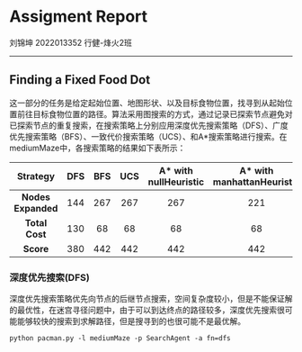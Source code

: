 # Assigment Report

刘锦坤 2022013352 行健-烽火2班

---

## Finding a Fixed Food Dot

这一部分的任务是给定起始位置、地图形状、以及目标食物位置，找寻到从起始位置前往目标食物位置的路径。算法采用图搜索的方式，通过记录已探索节点避免对已探索节点的重复搜索，在搜索策略上分别应用深度优先搜索策略（DFS）、广度优先搜索策略（BFS）、一致代价搜索策略（UCS）、和A*搜索策略进行搜索。在mediumMaze中，各搜索策略的结果如下表所示：

|         Strategy         | DFS | BFS | UCS | A* with<br /> nullHeuristic | A* with<br /> manhattanHeuristic |
| :----------------------: | :-: | :-: | :-: | :-------------------------: | :------------------------------: |
| **Nodes Expanded** | 144 | 267 | 267 |             267             |               221               |
|   **Total Cost**   | 130 | 68 | 68 |             68             |                68                |
|     **Score**     | 380 | 442 | 442 |             442             |               442               |

### 深度优先搜索(DFS)

深度优先搜索策略优先向节点的后继节点搜索，空间复杂度较小，但是不能保证解的最优性，在迷宫寻径问题中，由于可以到达终点的路径较多，深度优先搜索很可能能够较快的搜索到求解路径，但是搜寻到的也很可能不是最优解。

```
python pacman.py -l mediumMaze -p SearchAgent -a fn=dfs
```
